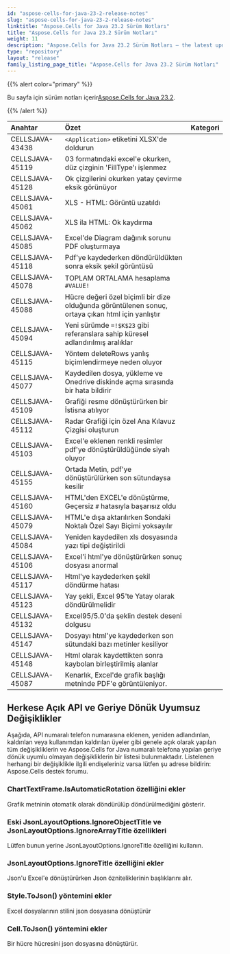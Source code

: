 ```yaml
---
id: "aspose-cells-for-java-23-2-release-notes"
slug: "aspose-cells-for-java-23-2-release-notes"
linktitle: "Aspose.Cells for Java 23.2 Sürüm Notları"
title: "Aspose.Cells for Java 23.2 Sürüm Notları"
weight: 11
description: "Aspose.Cells for Java 23.2 Sürüm Notları – the latest updates and fixes."
type: "repository"
layout: "release"
family_listing_page_title: "Aspose.Cells for Java 23.2 Sürüm Notları"
---
```

{{% alert color="primary" %}}

 Bu sayfa için sürüm notları içerir[Aspose.Cells for Java 23.2](https://releases.aspose.com/cells/java/).

{{% /alert %}}

|**Anahtar**|**Özet**|**Kategori**|
| :- | :- | :- |
|CELLSJAVA-43438|`<Application>` etiketini XLSX'de doldurun|
|CELLSJAVA-45119|03 formatındaki excel'e okurken, düz çizginin 'FillType'ı işlenmez|
|CELLSJAVA-45128|Ok çizgilerini okurken yatay çevirme eksik görünüyor|
|CELLSJAVA-45061|XLS - HTML: Görüntü uzatıldı|
|CELLSJAVA-45062|XLS ila HTML: Ok kaydırma|
|CELLSJAVA-45085|Excel'de Diagram dağınık sorunu PDF oluşturmaya|
|CELLSJAVA-45118|Pdf'ye kaydederken döndürüldükten sonra eksik şekil görüntüsü|
|CELLSJAVA-45078|TOPLAM ORTALAMA hesaplama `#VALUE!` |
|CELLSJAVA-45088|Hücre değeri özel biçimli bir dize olduğunda görüntülenen sonuç, ortaya çıkan html için yanlıştır|
|CELLSJAVA-45094|Yeni sürümde `=!$K$23` gibi referanslara sahip küresel adlandırılmış aralıklar|
|CELLSJAVA-45115|Yöntem deleteRows yanlış biçimlendirmeye neden oluyor|
|CELLSJAVA-45077|Kaydedilen dosya, yükleme ve Onedrive diskinde açma sırasında bir hata bildirir|
|CELLSJAVA-45109|Grafiği resme dönüştürürken bir İstisna atılıyor|
|CELLSJAVA-45112|Radar Grafiği için özel Ana Kılavuz Çizgisi oluşturun|
|CELLSJAVA-45103|Excel'e eklenen renkli resimler pdf'ye dönüştürüldüğünde siyah oluyor|
|CELLSJAVA-45155| Ortada Metin, pdf'ye dönüştürülürken son sütundaysa kesilir|
|CELLSJAVA-45160|HTML'den EXCEL'e dönüştürme, Geçersiz `#` hatasıyla başarısız oldu|
|CELLSJAVA-45079|HTML'e dışa aktarılırken Sondaki Noktalı Özel Sayı Biçimi yoksayılır|
|CELLSJAVA-45084|Yeniden kaydedilen xls dosyasında yazı tipi değiştirildi|
|CELLSJAVA-45106|Excel'i html'ye dönüştürürken sonuç dosyası anormal|
|CELLSJAVA-45117|Html'ye kaydederken şekil döndürme hatası|
|CELLSJAVA-45123|Yay şekli, Excel 95'te Yatay olarak döndürülmelidir|
|CELLSJAVA-45132|Excel95/5.0'da şeklin destek deseni dolgusu|
|CELLSJAVA-45147|Dosyayı html'ye kaydederken son sütundaki bazı metinler kesiliyor|
|CELLSJAVA-45148|Html olarak kaydettikten sonra kaybolan birleştirilmiş alanlar|
|CELLSJAVA-45087|Kenarlık, Excel'de grafik başlığı metninde PDF'e görüntüleniyor.|

##  **Herkese Açık API ve Geriye Dönük Uyumsuz Değişiklikler**

Aşağıda, API numaralı telefon numarasına eklenen, yeniden adlandırılan, kaldırılan veya kullanımdan kaldırılan üyeler gibi genele açık olarak yapılan tüm değişikliklerin ve Aspose.Cells for Java numaralı telefona yapılan geriye dönük uyumlu olmayan değişikliklerin bir listesi bulunmaktadır. Listelenen herhangi bir değişiklikle ilgili endişeleriniz varsa lütfen şu adrese bildirin: Aspose.Cells destek forumu.

###  **ChartTextFrame.IsAutomaticRotation özelliğini ekler**

Grafik metninin otomatik olarak döndürülüp döndürülmediğini gösterir.

###  **Eski JsonLayoutOptions.IgnoreObjectTitle ve JsonLayoutOptions.IgnoreArrayTitle özellikleri**

Lütfen bunun yerine JsonLayoutOptions.IgnoreTitle özelliğini kullanın.

###  **JsonLayoutOptions.IgnoreTitle özelliğini ekler**

Json'u Excel'e dönüştürürken Json özniteliklerinin başlıklarını alır.

###  **Style.ToJson() yöntemini ekler**

Excel dosyalarının stilini json dosyasına dönüştürür

###  **Cell.ToJson() yöntemini ekler**

Bir hücre hücresini json dosyasına dönüştürür.

